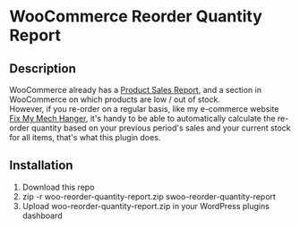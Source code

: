 # WooCommerce Reorder Quantity Report

## Description
WooCommerce already has a [Product Sales Report](https://wordpress.org/plugins/product-sales-report-for-woocommerce/), and a section in WooCommerce on which products are low / out of stock.  
However, if you re-order on a regular basis, like my e-commerce website [Fix My Mech Hanger](https://fixmymechhanger.co.uk), it's handy to be able to automatically calculate the re-order quantity based on your previous period's sales and your current stock for all items, that's what this plugin does.   

## Installation  

1. Download this repo  
2. zip -r woo-reorder-quantity-report.zip swoo-reorder-quantity-report  
3. Upload woo-reorder-quantity-report.zip in your WordPress plugins dashboard  
